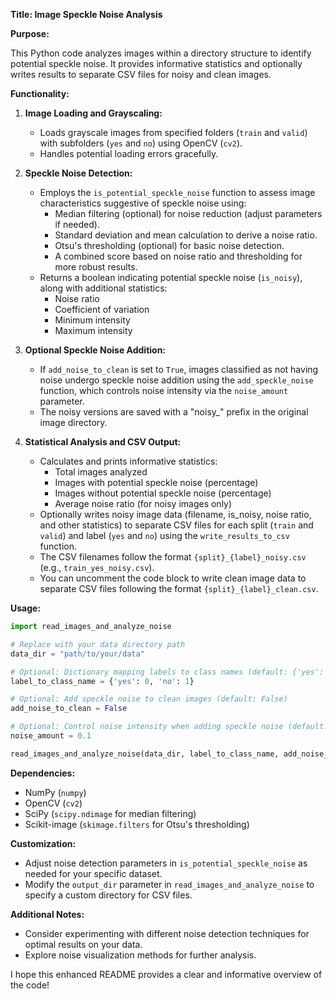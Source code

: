 

**Title: Image Speckle Noise Analysis**

**Purpose:**

This Python code analyzes images within a directory structure to identify potential speckle noise. It provides informative statistics and optionally writes results to separate CSV files for noisy and clean images.

**Functionality:**

1. **Image Loading and Grayscaling:**
   - Loads grayscale images from specified folders (`train` and `valid`) with subfolders (`yes` and `no`) using OpenCV (`cv2`).
   - Handles potential loading errors gracefully.

2. **Speckle Noise Detection:**
   - Employs the `is_potential_speckle_noise` function to assess image characteristics suggestive of speckle noise using:
     - Median filtering (optional) for noise reduction (adjust parameters if needed).
     - Standard deviation and mean calculation to derive a noise ratio.
     - Otsu's thresholding (optional) for basic noise detection.
     - A combined score based on noise ratio and thresholding for more robust results.
   - Returns a boolean indicating potential speckle noise (`is_noisy`), along with additional statistics:
     - Noise ratio
     - Coefficient of variation
     - Minimum intensity
     - Maximum intensity

3. **Optional Speckle Noise Addition:**
   - If `add_noise_to_clean` is set to `True`, images classified as not having noise undergo speckle noise addition using the `add_speckle_noise` function, which controls noise intensity via the `noise_amount` parameter.
   - The noisy versions are saved with a "noisy_" prefix in the original image directory.

4. **Statistical Analysis and CSV Output:**
   - Calculates and prints informative statistics:
     - Total images analyzed
     - Images with potential speckle noise (percentage)
     - Images without potential speckle noise (percentage)
     - Average noise ratio (for noisy images only)
   - Optionally writes noisy image data (filename, is_noisy, noise ratio, and other statistics) to separate CSV files for each split (`train` and `valid`) and label (`yes` and `no`) using the `write_results_to_csv` function.
   - The CSV filenames follow the format `{split}_{label}_noisy.csv` (e.g., `train_yes_noisy.csv`).
   - You can uncomment the code block to write clean image data to separate CSV files following the format `{split}_{label}_clean.csv`.

**Usage:**

```python
import read_images_and_analyze_noise

# Replace with your data directory path
data_dir = "path/to/your/data"

# Optional: Dictionary mapping labels to class names (default: {'yes': 0, 'no': 1})
label_to_class_name = {'yes': 0, 'no': 1}

# Optional: Add speckle noise to clean images (default: False)
add_noise_to_clean = False

# Optional: Control noise intensity when adding speckle noise (default: 0.1)
noise_amount = 0.1

read_images_and_analyze_noise(data_dir, label_to_class_name, add_noise_to_clean, noise_amount)
```

**Dependencies:**

- NumPy (`numpy`)
- OpenCV (`cv2`)
- SciPy (`scipy.ndimage` for median filtering)
- Scikit-image (`skimage.filters` for Otsu's thresholding)

**Customization:**

- Adjust noise detection parameters in `is_potential_speckle_noise` as needed for your specific dataset.
- Modify the `output_dir` parameter in `read_images_and_analyze_noise` to specify a custom directory for CSV files.

**Additional Notes:**

- Consider experimenting with different noise detection techniques for optimal results on your data.
- Explore noise visualization methods for further analysis.

I hope this enhanced README provides a clear and informative overview of the code!
